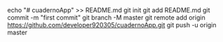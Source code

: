 echo "# cuadernoApp" >> README.md
git init
git add README.md
git commit -m "first commit"
git branch -M master
git remote add origin https://github.com/developer920305/cuadernoApp.git
git push -u origin master
                
